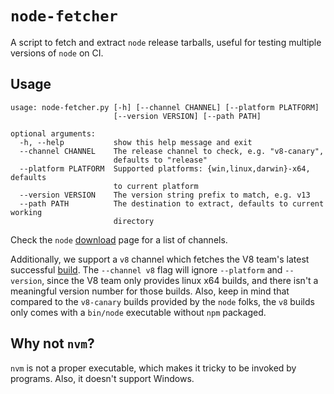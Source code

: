 # `node-fetcher`

A script to fetch and extract `node` release tarballs, useful for testing
multiple versions of `node` on CI.

## Usage

```
usage: node-fetcher.py [-h] [--channel CHANNEL] [--platform PLATFORM]
                       [--version VERSION] [--path PATH]

optional arguments:
  -h, --help           show this help message and exit
  --channel CHANNEL    The release channel to check, e.g. "v8-canary",
                       defaults to "release"
  --platform PLATFORM  Supported platforms: {win,linux,darwin}-x64, defaults
                       to current platform
  --version VERSION    The version string prefix to match, e.g. v13
  --path PATH          The destination to extract, defaults to current working
                       directory

```

Check the `node` [download](https://nodejs.org/download/) page for a list of
channels.

Additionally, we support a `v8` channel which fetches the V8 team's latest
successful
[build](https://ci.chromium.org/p/v8/builders/ci/V8%20Linux64%20-%20node.js%20integration%20ng).
The `--channel v8` flag will ignore `--platform` and `--version`, since the V8
team only provides linux x64 builds, and there isn't a meaningful version number
for those builds. Also, keep in mind that compared to the `v8-canary` builds
provided by the `node` folks, the `v8` builds only comes with a `bin/node`
executable without `npm` packaged.

## Why not `nvm`?

`nvm` is not a proper executable, which makes it tricky to be invoked by
programs. Also, it doesn't support Windows.
